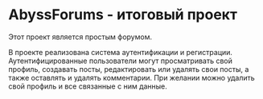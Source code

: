 # AbyssForums - итоговый проект
<p>Этот проект является простым форумом.</p> 
<p>В проекте реализована система аутентификации и регистрации. Аутентифицированные пользователи могут просматривать свой профиль, создавать посты, редактировать или удалять свои посты, а также оставлять и удалять комментарии. При желании можно удалить свой профиль и все связанные с ним данные.</p>
